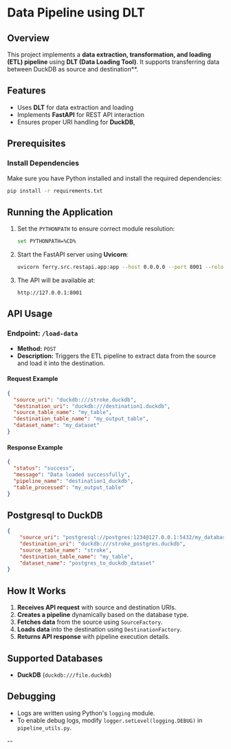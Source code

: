 # Data Pipeline using DLT

## Overview
This project implements a **data extraction, transformation, and loading (ETL) pipeline** using **DLT (Data Loading Tool)**. It supports transferring data between DuckDB as source and destination**.

## Features
- Uses **DLT** for data extraction and loading
- Implements **FastAPI** for REST API interaction
- Ensures proper URI handling for **DuckDB**, 

## Prerequisites
### Install Dependencies
Make sure you have Python installed and install the required dependencies:
```sh
pip install -r requirements.txt
```

## Running the Application
1. Set the `PYTHONPATH` to ensure correct module resolution:
   ```sh
   set PYTHONPATH=%CD%
   ```

2. Start the FastAPI server using **Uvicorn**:
   ```sh
   uvicorn ferry.src.restapi.app:app --host 0.0.0.0 --port 8001 --reload
   ```

3. The API will be available at:
   ```
   http://127.0.0.1:8001
   ```

## API Usage
### Endpoint: `/load-data`
- **Method:** `POST`
- **Description:** Triggers the ETL pipeline to extract data from the source and load it into the destination.

#### Request Example
```json
{
  "source_uri": "duckdb:///stroke.duckdb",
  "destination_uri": "duckdb:///destination1.duckdb",
  "source_table_name": "my_table",
  "destination_table_name": "my_output_table",
  "dataset_name": "my_dataset"
}
```

#### Response Example
```json
{
  "status": "success",
  "message": "Data loaded successfully",
  "pipeline_name": "destination1_duckdb",
  "table_processed": "my_output_table"
}
```
## Postgresql to DuckDB
```json
{
    "source_uri": "postgresql://postgres:1234@127.0.0.1:5432/my_database",
    "destination_uri": "duckdb:///stroke_postgres.duckdb",
    "source_table_name": "stroke",
    "destination_table_name": "my_table",
    "dataset_name": "postgres_to_duckdb_dataset"
}

```




## How It Works
1. **Receives API request** with source and destination URIs.
2. **Creates a pipeline** dynamically based on the database type.
3. **Fetches data** from the source using `SourceFactory`.
4. **Loads data** into the destination using `DestinationFactory`.
5. **Returns API response** with pipeline execution details.

## Supported Databases
- **DuckDB** (`duckdb:///file.duckdb`)





## Debugging
- Logs are written using Python's `logging` module.
- To enable debug logs, modify `logger.setLevel(logging.DEBUG)` in `pipeline_utils.py`.

--



